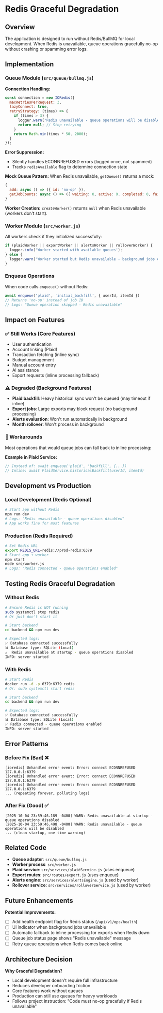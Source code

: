 # Redis Graceful Degradation

## Overview
The application is designed to run without Redis/BullMQ for local development. When Redis is unavailable, queue operations gracefully no-op without crashing or spamming error logs.

## Implementation

### Queue Module (`src/queue/bullmq.js`)

**Connection Handling:**
```javascript
const connection = new IORedis({
  maxRetriesPerRequest: 3,
  lazyConnect: true,
  retryStrategy: (times) => {
    if (times > 3) {
      logger.warn('Redis unavailable - queue operations will be disabled');
      return null; // Stop retrying
    }
    return Math.min(times * 50, 2000);
  }
});
```

**Error Suppression:**
- Silently handles ECONNREFUSED errors (logged once, not spammed)
- Tracks `redisAvailable` flag to determine connection state

**Mock Queue Pattern:**
When Redis unavailable, `getQueue()` returns a mock:
```javascript
{
  add: async () => ({ id: 'no-op' }),
  getJobCounts: async () => ({ waiting: 0, active: 0, completed: 0, failed: 0 })
}
```

**Worker Creation:**
`createWorker()` returns `null` when Redis unavailable (workers don't start).

### Worker Module (`src/worker.js`)

All workers check if they initialized successfully:
```javascript
if (plaidWorker || exportWorker || alertsWorker || rolloverWorker) {
  logger.info('Worker started with available queues');
} else {
  logger.warn('Worker started but Redis unavailable - background jobs disabled');
}
```

### Enqueue Operations

When code calls `enqueue()` without Redis:
```javascript
await enqueue('plaid', 'initial_backfill', { userId, itemId })
// Returns 'no-op' instead of job ID
// Logs: "Queue operation skipped - Redis unavailable"
```

## Impact on Features

### ✅ Still Works (Core Features)
- User authentication
- Account linking (Plaid)
- Transaction fetching (inline sync)
- Budget management
- Manual account entry
- AI assistance
- Export requests (inline processing fallback)

### ⚠️ Degraded (Background Features)
- **Plaid backfill**: Heavy historical sync won't be queued (may timeout if inline)
- **Export jobs**: Large exports may block request (no background processing)
- **Alerts evaluation**: Won't run automatically in background
- **Month rollover**: Won't process in background

### 🔧 Workarounds
Most operations that would queue jobs can fall back to inline processing:

**Example in Plaid Service:**
```javascript
// Instead of: await enqueue('plaid', 'backfill', {...})
// Inline: await PlaidService.historicalBackfill(userId, itemId)
```

## Development vs Production

### Local Development (Redis Optional)
```bash
# Start app without Redis
npm run dev
# Logs: "Redis unavailable - queue operations disabled"
# App works fine for most features
```

### Production (Redis Required)
```bash
# Set Redis URL
export REDIS_URL=redis://prod-redis:6379
# Start app + worker
npm start
node src/worker.js
# Logs: "Redis connected - queue operations enabled"
```

## Testing Redis Graceful Degradation

### Without Redis
```bash
# Ensure Redis is NOT running
sudo systemctl stop redis
# Or just don't start it

# Start backend
cd backend && npm run dev

# Expected logs:
✅ Database connected successfully
📊 Database type: SQLite (Local)
⚠️  Redis unavailable at startup - queue operations disabled
INFO: server started
```

### With Redis
```bash
# Start Redis
docker run -d -p 6379:6379 redis
# Or: sudo systemctl start redis

# Start backend
cd backend && npm run dev

# Expected logs:
✅ Database connected successfully
📊 Database type: SQLite (Local)
✅ Redis connected - queue operations enabled
INFO: server started
```

## Error Patterns

### Before Fix (Bad) ❌
```
[ioredis] Unhandled error event: Error: connect ECONNREFUSED 127.0.0.1:6379
[ioredis] Unhandled error event: Error: connect ECONNREFUSED 127.0.0.1:6379
[ioredis] Unhandled error event: Error: connect ECONNREFUSED 127.0.0.1:6379
... (repeating forever, polluting logs)
```

### After Fix (Good) ✅
```
[2025-10-04 23:59:46.189 -0400] WARN: Redis unavailable at startup - queue operations disabled
[2025-10-04 23:59:46.498 -0400] WARN: Redis unavailable - queue operations will be disabled
... (clean startup, one-time warning)
```

## Related Code

- **Queue adapter**: `src/queue/bullmq.js`
- **Worker process**: `src/worker.js`
- **Plaid service**: `src/services/plaidService.js` (uses enqueue)
- **Export routes**: `src/routes/export.js` (uses enqueue)
- **Alerts engine**: `src/services/alertsEngine.js` (used by worker)
- **Rollover service**: `src/services/rolloverService.js` (used by worker)

## Future Enhancements

**Potential Improvements:**
- [ ] Add health endpoint flag for Redis status (`/api/v1/ops/health`)
- [ ] UI indicator when background jobs unavailable
- [ ] Automatic fallback to inline processing for exports when Redis down
- [ ] Queue job status page shows "Redis unavailable" message
- [ ] Retry queue operations when Redis comes back online

## Architecture Decision

**Why Graceful Degradation?**
- Local development doesn't require full infrastructure
- Reduces developer onboarding friction
- Core features work without queues
- Production can still use queues for heavy workloads
- Follows project instruction: "Code must no-op gracefully if Redis unavailable"
